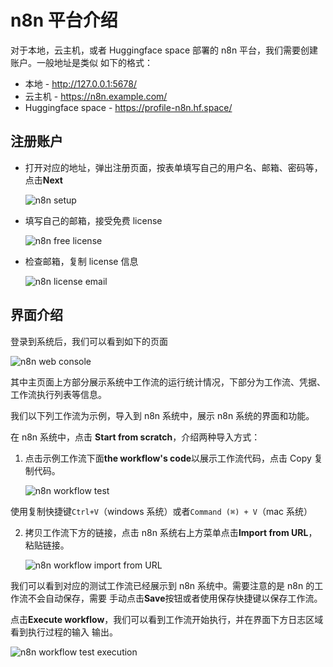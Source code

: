 # n8n 平台介绍

对于本地，云主机，或者 Huggingface space 部署的 n8n 平台，我们需要创建账户。一般地址是类似
如下的格式：

- 本地 - http://127.0.0.1:5678/
- 云主机 - https://n8n.example.com/
- Huggingface space - https://profile-n8n.hf.space/

## 注册账户

- 打开对应的地址，弹出注册页面，按表单填写自己的用户名、邮箱、密码等，点击**Next**

  ![n8n setup](images/n8n_setup.png)

- 填写自己的邮箱，接受免费 license

  ![n8n free license](images/n8n_free_license.png)

- 检查邮箱，复制 license 信息

  ![n8n license email](images/n8n_license_email.png)

## 界面介绍

登录到系统后，我们可以看到如下的页面

![n8n web console](images/n8n_web.png)

其中主页面上方部分展示系统中工作流的运行统计情况，下部分为工作流、凭据、工作流执行列表等信息。

我们以下列工作流为示例，导入到 n8n 系统中，展示 n8n 系统的界面和功能。

<n8n-workflow src="../workflows/c03/test.json" />

在 n8n 系统中，点击 **Start from scratch**，介绍两种导入方式：

1. 点击示例工作流下面**the workflow's code**以展示工作流代码，点击 Copy 复制代码。

   ![n8n workflow test](images/n8n_workflow_test.png)

使用复制快捷键`Ctrl+V`（windows 系统）或者`Command (⌘) + V`（mac 系统）

2. 拷贝工作流下方的链接，点击 n8n 系统右上方菜单点击**Import from URL**，粘贴链接。

   ![n8n workflow import from URL](images/n8n_workflow_import_from_url.png)

我们可以看到对应的测试工作流已经展示到 n8n 系统中。需要注意的是 n8n 的工作流不会自动保存，需要
手动点击**Save**按钮或者使用保存快捷键以保存工作流。

点击**Execute workflow**，我们可以看到工作流开始执行，并在界面下方日志区域看到执行过程的输入
输出。

![n8n workflow test execution](images/n8n_workflow_execution.png)
